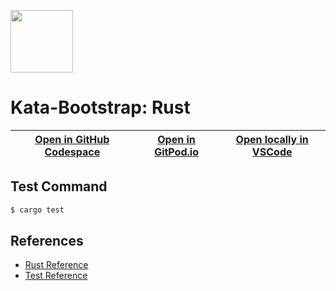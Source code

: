 
<img width="100px" src="https://cdn.jsdelivr.net/gh/devicons/devicon/icons/rust/rust-plain.svg" /></a>
# Kata-Bootstrap: Rust

| [Open in GitHub Codespace](https://github.com/codespaces/new?hide_repo_select=true&repo=rradczewski%2Fkata-bootstraps&ref=rust) | [Open in GitPod.io](https://gitpod.io/#https://github.com/rradczewski/kata-bootstraps/tree/rust) | [Open locally in VSCode](https://rradczewski.github.io/kata-bootstraps/redirect.html?url=vscode%3A%2F%2Fvscode.git%2Fclone%3Furl%3Dhttps%253A%252F%252Fgithub.com%252Frradczewski%252Fkata-bootstraps.git%26ref%3Drust) |
|---|---|---|

## Test Command

```sh
$ cargo test
```

## References

- [Rust Reference](https://www.rust-lang.org/learn)
- [Test Reference](https://doc.rust-lang.org/test/index.html)
